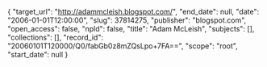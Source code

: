 {
  "target_url": "http://adammcleish.blogspot.com/", 
  "end_date": null, 
  "date": "2006-01-01T12:00:00", 
  "slug": 37814275, 
  "publisher": "blogspot.com", 
  "open_access": false, 
  "npld": false, 
  "title": "Adam McLeish", 
  "subjects": [], 
  "collections": [], 
  "record_id": "20060101T120000/Q0/fabGb0z8mZQsLpo+7FA==", 
  "scope": "root", 
  "start_date": null
}


